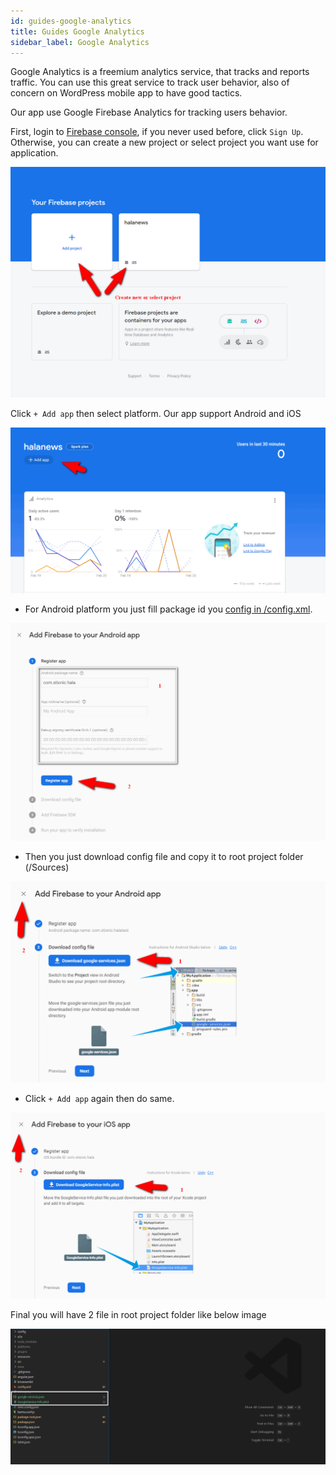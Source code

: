 ```yaml
---
id: guides-google-analytics
title: Guides Google Analytics
sidebar_label: Google Analytics
---
```


Google Analytics is a freemium analytics service, that tracks and reports traffic. You can use this great service to track user behavior, also of concern on WordPress mobile app to have good tactics.

Our app use Google Firebase Analytics for tracking users behavior.

First, login to [Firebase console](https://console.firebase.google.com/), if you never used before, click `Sign Up`. Otherwise, you can create a new project or select project you want use for application.

![](assets/guides-google-analytics-project.png)

Click `+ Add app` then select platform. Our app support Android and iOS

![](assets/guides-google-analytics-create-app.png)

* For Android platform you just fill package id you [config in /config.xml](getting-started-config.md#app-information). 

![](assets/guides-google-analytics-android.png)

* Then you just download config file and copy it to root project folder (/Sources)

![](assets/guides-google-analytics-android-download.png)

* Click `+ Add app` again then do same.

![](assets/guides-google-analytics-ios-download.png)

Final you will have 2 file in root project folder like below image

![](assets/guides-google-analytics-config-file.png)
